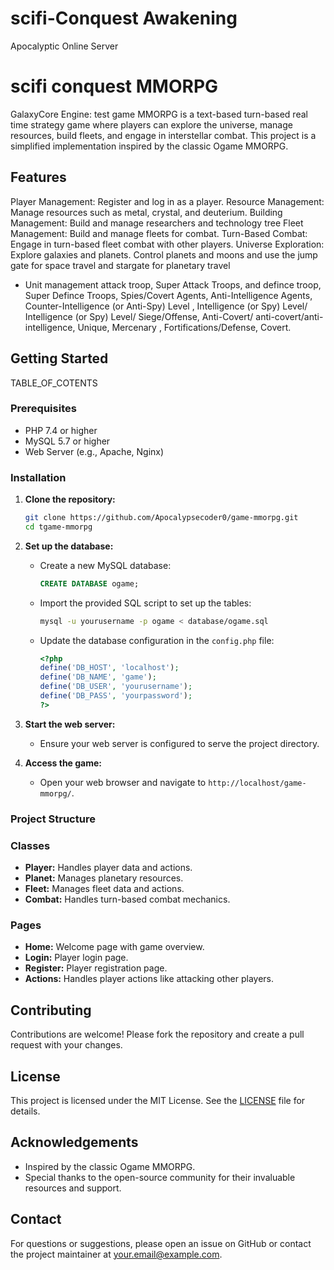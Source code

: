 # scifi-Conquest Awakening
Apocalyptic Online Server
# scifi conquest MMORPG
GalaxyCore Engine:
test game MMORPG is a text-based turn-based real time strategy game where players can explore the universe, manage resources, build fleets, and engage in interstellar combat. This project is a simplified implementation inspired by the classic Ogame MMORPG.

## Features
Player Management: Register and log in as a player.
Resource Management: Manage resources such as metal, crystal, and deuterium.
Building Management: Build and manage researchers and technology tree
Fleet Management: Build and manage fleets for combat.
Turn-Based Combat: Engage in turn-based fleet combat with other players.
Universe Exploration: Explore galaxies and planets.
Control planets and moons and use the jump gate for space travel and stargate for planetary travel 
- Unit management attack troop, Super Attack Troops, and defince troop, Super Defince Troops, Spies/Covert Agents, Anti-Intelligence Agents, Counter-Intelligence (or Anti-Spy) Level , Intelligence (or Spy) Level/ Intelligence (or Spy) Level/ Siege/Offense, Anti-Covert/ anti-covert/anti-intelligence, Unique, Mercenary , Fortifications/Defense, Covert.
## Getting Started

<html>TABLE_OF_COTENTS</html>

### Prerequisites

- PHP 7.4 or higher
- MySQL 5.7 or higher
- Web Server (e.g., Apache, Nginx)

### Installation

1. **Clone the repository:**
    ```bash
    git clone https://github.com/Apocalypsecoder0/game-mmorpg.git
    cd tgame-mmorpg
    ```

2. **Set up the database:**
    - Create a new MySQL database:
      ```sql
      CREATE DATABASE ogame;
      ```
    - Import the provided SQL script to set up the tables:
      ```bash
      mysql -u yourusername -p ogame < database/ogame.sql
      ```
    - Update the database configuration in the `config.php` file:
      ```php
      <?php
      define('DB_HOST', 'localhost');
      define('DB_NAME', 'game');
      define('DB_USER', 'yourusername');
      define('DB_PASS', 'yourpassword');
      ?>
      ```

3. **Start the web server:**
    - Ensure your web server is configured to serve the project directory.

4. **Access the game:**
    - Open your web browser and navigate to `http://localhost/game-mmorpg/`.

### Project Structure
### Classes

- **Player:** Handles player data and actions.
- **Planet:** Manages planetary resources.
- **Fleet:** Manages fleet data and actions.
- **Combat:** Handles turn-based combat mechanics.

### Pages

- **Home:** Welcome page with game overview.
- **Login:** Player login page.
- **Register:** Player registration page.
- **Actions:** Handles player actions like attacking other players.

## Contributing

Contributions are welcome! Please fork the repository and create a pull request with your changes.

## License

This project is licensed under the MIT License. See the [LICENSE](LICENSE) file for details.

## Acknowledgements

- Inspired by the classic Ogame MMORPG.
- Special thanks to the open-source community for their invaluable resources and support.

## Contact

For questions or suggestions, please open an issue on GitHub or contact the project maintainer at your.email@example.com.
